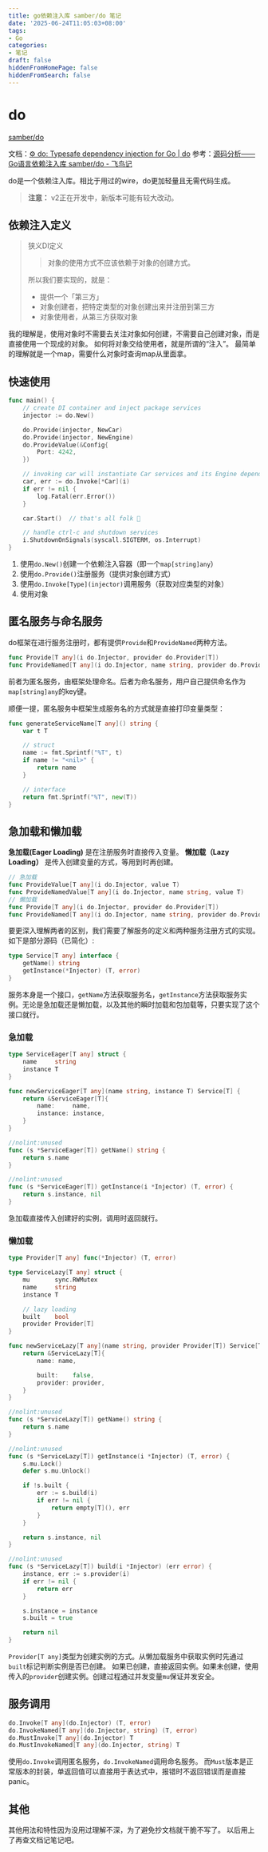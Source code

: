 ```yaml
---
title: go依赖注入库 samber/do 笔记
date: '2025-06-24T11:05:03+08:00'
tags:
- Go
categories:
- 笔记
draft: false
hiddenFromHomePage: false
hiddenFromSearch: false
---
```


# do

[samber/do](https://github.com/samber/do)

文档：[⚙️ do: Typesafe dependency injection for Go | do](https://do.samber.dev/)
参考：[源码分析——Go语言依赖注入库 samber/do - 飞鸟记](https://blog.aflybird.cn/2023/08/read-open-source-go-dependency-injection-library-samber-do)

do是一个依赖注入库。相比于用过的wire，do更加轻量且无需代码生成。

>**注意：** v2正在开发中，新版本可能有较大改动。

## 依赖注入定义

>狭义DI定义
>>对象的使用方式不应该依赖于对象的创建方式。
>
>所以我们要实现的，就是：
>
> - 提供一个「第三方」
> - 对象创建者，把特定类型的对象创建出来并注册到第三方
> - 对象使用者，从第三方获取对象

我的理解是，使用对象时不需要去关注对象如何创建，不需要自己创建对象，而是直接使用一个现成的对象。
如何将对象交给使用者，就是所谓的“注入”。
最简单的理解就是一个map，需要什么对象时查询map从里面拿。

## 快速使用

```go
func main() {
    // create DI container and inject package services
    injector := do.New()

    do.Provide(injector, NewCar)
    do.Provide(injector, NewEngine)
    do.ProvideValue(&Config{
        Port: 4242,
    })

    // invoking car will instantiate Car services and its Engine dependency
    car, err := do.Invoke[*Car](i)
    if err != nil {
        log.Fatal(err.Error())
    }

    car.Start()  // that's all folk 🤗

    // handle ctrl-c and shutdown services
    i.ShutdownOnSignals(syscall.SIGTERM, os.Interrupt)
}
```

1. 使用`do.New()`创建一个依赖注入容器（即一个`map[string]any`）
2. 使用`do.Provide()`注册服务（提供对象创建方式）
3. 使用`do.Invoke[Type](injector)`调用服务（获取对应类型的对象）
4. 使用对象

## 匿名服务与命名服务

do框架在进行服务注册时，都有提供`Provide`和`ProvideNamed`两种方法。

```go
func Provide[T any](i do.Injector, provider do.Provider[T])
func ProvideNamed[T any](i do.Injector, name string, provider do.Provider[T])
```

前者为匿名服务，由框架处理命名。后者为命名服务，用户自己提供命名作为`map[string]any`的key键。

顺便一提，匿名服务中框架生成服务名的方式就是直接打印变量类型：

```go
func generateServiceName[T any]() string {
    var t T

    // struct
    name := fmt.Sprintf("%T", t)
    if name != "<nil>" {
        return name
    }

    // interface
    return fmt.Sprintf("%T", new(T))
}
```

## 急加载和懒加载

**急加载(Eager Loading)** 是在注册服务时直接传入变量。
**懒加载（Lazy Loading）** 是传入创建变量的方式，等用到时再创建。

```go
// 急加载
func ProvideValue[T any](i do.Injector, value T)
func ProvideNamedValue[T any](i do.Injector, name string, value T)
// 懒加载
func Provide[T any](i do.Injector, provider do.Provider[T])
func ProvideNamed[T any](i do.Injector, name string, provider do.Provider[T])
```

要更深入理解两者的区别，我们需要了解服务的定义和两种服务注册方式的实现。如下是部分源码（已简化）:

```go
type Service[T any] interface {
    getName() string
    getInstance(*Injector) (T, error)
}
```

服务本身是一个接口，`getName`方法获取服务名，`getInstance`方法获取服务实例。无论是急加载还是懒加载，以及其他的瞬时加载和包加载等，只要实现了这个接口就行。

### 急加载

```go
type ServiceEager[T any] struct {
    name     string
    instance T
}

func newServiceEager[T any](name string, instance T) Service[T] {
    return &ServiceEager[T]{
        name:     name,
        instance: instance,
    }
}

//nolint:unused
func (s *ServiceEager[T]) getName() string {
    return s.name
}

//nolint:unused
func (s *ServiceEager[T]) getInstance(i *Injector) (T, error) {
    return s.instance, nil
}
```

急加载直接传入创建好的实例，调用时返回就行。

### 懒加载

```go
type Provider[T any] func(*Injector) (T, error)

type ServiceLazy[T any] struct {
    mu       sync.RWMutex
    name     string
    instance T

    // lazy loading
    built    bool
    provider Provider[T]
}

func newServiceLazy[T any](name string, provider Provider[T]) Service[T] {
    return &ServiceLazy[T]{
        name: name,

        built:    false,
        provider: provider,
    }
}

//nolint:unused
func (s *ServiceLazy[T]) getName() string {
    return s.name
}

//nolint:unused
func (s *ServiceLazy[T]) getInstance(i *Injector) (T, error) {
    s.mu.Lock()
    defer s.mu.Unlock()

    if !s.built {
        err := s.build(i)
        if err != nil {
            return empty[T](), err
        }
    }

    return s.instance, nil
}

//nolint:unused
func (s *ServiceLazy[T]) build(i *Injector) (err error) {
    instance, err := s.provider(i)
    if err != nil {
        return err
    }

    s.instance = instance
    s.built = true

    return nil
}
```

`Provider[T any]`类型为创建实例的方式。从懒加载服务中获取实例时先通过`built`标记判断实例是否已创建。
如果已创建，直接返回实例。如果未创建，使用传入的`provider`创建实例。创建过程通过并发变量`mu`保证并发安全。

## 服务调用

```go
do.Invoke[T any](do.Injector) (T, error)
do.InvokeNamed[T any](do.Injector, string) (T, error)
do.MustInvoke[T any](do.Injector) T
do.MustInvokeNamed[T any](do.Injector, string) T
```

使用`do.Invoke`调用匿名服务，`do.InvokeNamed`调用命名服务。
而`Must`版本是正常版本的封装，单返回值可以直接用于表达式中，报错时不返回错误而是直接panic。

## 其他

其他用法和特性因为没用过理解不深，为了避免抄文档就干脆不写了。
以后用上了再查文档记笔记吧。
